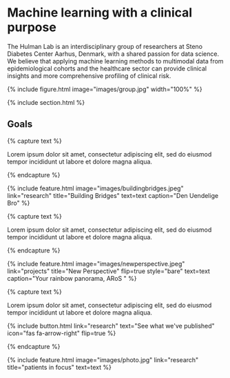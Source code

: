 ---
---

# Machine learning with a clinical purpose

The Hulman Lab is an interdisciplinary group of researchers at Steno Diabetes Center Aarhus, Denmark, with a shared passion for data science. We believe that applying machine learning methods to multimodal data from epidemiological cohorts and the healthcare sector can provide clinical insights and more comprehensive profiling of clinical risk. 

{% include figure.html image="images/group.jpg" width="100%" %}

{% include section.html %}

## Goals

{% capture text %}

Lorem ipsum dolor sit amet, consectetur adipiscing elit, sed do eiusmod tempor incididunt ut labore et dolore magna aliqua.

{% endcapture %}

{%
  include feature.html
  image="images/buildingbridges.jpeg"
  link="research"
  title="Building Bridges"
  text=text
  caption="Den Uendelige Bro"
%}

{% capture text %}

Lorem ipsum dolor sit amet, consectetur adipiscing elit, sed do eiusmod tempor incididunt ut labore et dolore magna aliqua.

{% endcapture %}

{%
  include feature.html
  image="images/newperspective.jpeg"
  link="projects"
  title="New Perspective"
  flip=true
  style="bare"
  text=text
  caption="Your rainbow panorama, ARoS "
%}

{% capture text %}

Lorem ipsum dolor sit amet, consectetur adipiscing elit, sed do eiusmod tempor incididunt ut labore et dolore magna aliqua.

{%
  include button.html
  link="research"
  text="See what we've published"
  icon="fas fa-arrow-right"
  flip=true
%}

{% endcapture %}

{%
  include feature.html
  image="images/photo.jpg"
  link="research"
  title="patients in focus"
  text=text
%}
